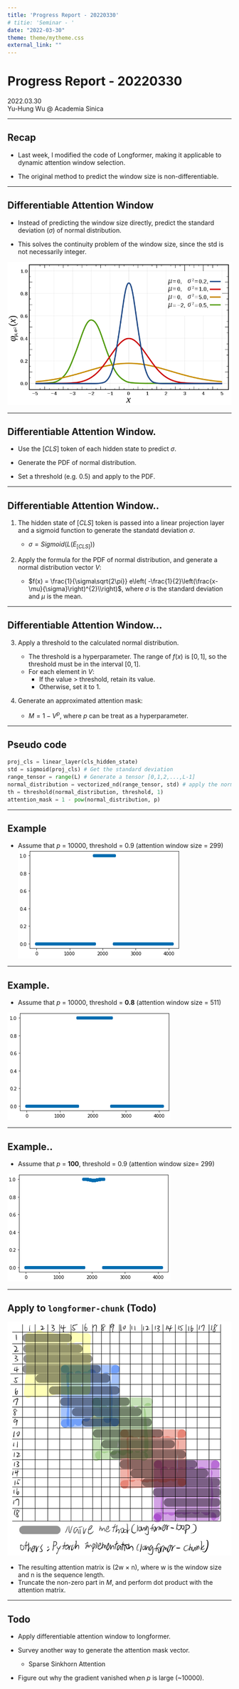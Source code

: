 ```yaml
---
title: 'Progress Report - 20220330'
# titie: 'Seminar - '
date: "2022-03-30"
theme: theme/mytheme.css
external_link: ""
---
```


# Progress Report - 20220330 <!-- .element: class="title" -->

<div class="title-name">
2022.03.30 <br>
Yu-Hung Wu @ Academia Sinica
</div>

----

## Recap

- Last week, I modified the code of Longformer, making it applicable to dynamic attention window selection.

- The original method to predict the window size is non-differentiable.

----

## Differentiable Attention Window

- Instead of predicting the window size directly, predict the standard deviation ($\sigma$) of normal distribution.

- This solves the continuity problem of the window size, since the std is not necessarily integer.

![](attachments/2022-03-29-13-47-38.png)

----

## Differentiable Attention Window.

- Use the $[CLS]$ token of each hidden state to predict $\sigma$.

- Generate the PDF of normal distribution.

- Set a threshold (e.g. 0.5) and apply to the PDF.

----

## Differentiable Attention Window..

1. The hidden state of $[CLS]$ token is passed into a linear projection layer and a sigmoid function to generate the standatd deviation $\sigma$.
    - $\sigma = Sigmoid(L(E_{[CLS]}$))

2. Apply the formula for the PDF of normal distribution, and generate a normal distribution vector $V$:
    - $f(x) = \frac{1}{\sigma\sqrt{2\pi}} 
e\left( -\frac{1}{2}\left(\frac{x-\mu}{\sigma}\right)^{2}\\right)$, where $\sigma$ is the standard deviation and $\mu$ is the mean.

----

## Differentiable Attention Window...

3. Apply a threshold to the calculated normal distribution.
    - The threshold is a hyperparameter. The range of $f(x)$ is $[0,1]$, so the threshold must be in the interval $[0,1]$.
    - For each element in $V$:
      - If the value > threshold, retain its value.
      - Otherwise, set it to 1.

4. Generate an approximated attention mask:
    - $M = 1 - V^{p}$, where $p$ can be treat as a hyperparameter.

----

## Pseudo code

```python
proj_cls = linear_layer(cls_hidden_state)
std = sigmoid(proj_cls) # Get the standard deviation
range_tensor = range(L) # Generate a tensor [0,1,2,...,L-1]
normal_distribution = vectorized_nd(range_tensor, std) # apply the normal distribution
th = threshold(normal_distribution, threshold, 1)
attention_mask = 1 - pow(normal_distribution, p)
```

----

## Example

- Assume that $p$ = 10000, threshold = 0.9 (attention window size = 299)
![](attachments/2022-03-29-14-39-09.png) <!-- .element: class="img70" -->

----

## Example.

- Assume that $p$ = 10000, threshold = **0.8** (attention window size = 511)

![](attachments/2022-03-29-14-45-52.png) <!-- .element: class="img70" -->

----

## Example..

- Assume that $p$ = **100**, threshold = 0.9 (attention window size= 299)

![](attachments/2022-03-29-14-25-35.png) <!-- .element: class="img70" -->

----

## Apply to ```longformer-chunk``` (Todo)

![](attachments/2022-03-03-09-51-35.png) <!-- .element: class="img40" -->

- The resulting attention matrix is (2w $\times$ n), where w is the window size and  n is the sequence length.
- Truncate the non-zero part in $M$, and perform dot product with the attention matrix.

----

## Todo

- Apply differentiable attention window to longformer.

- Survey another way to generate the attention mask vector.
    - Sparse Sinkhorn Attention

- Figure out why the gradient vanished when $p$ is large (~10000).